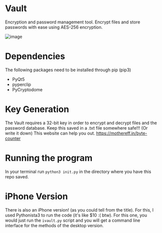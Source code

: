 # Vault
Encryption and password management tool. Encrypt files and store passwords with ease using AES-256 encryption. 

![image](https://user-images.githubusercontent.com/49696523/169665780-ab28d00f-e91d-4082-8587-aff910277354.png)

# Dependencies
The following packages need to be installed through pip (pip3)
- PyQt5
- pyperclip
- PyCryptodome

# Key Generation
The Vault requires a 32-bit key in order to encrypt and decrypt files and the password database. Keep this saved in a .txt file somewhere safe!!! (Or write it down) 
This website can help you out. https://mothereff.in/byte-counter

# Running the program
In your terminal run `python3 init.py` in the directory where you have this repo saved. 


# iPhone Version
There is also an iPhone version! (as you could tell from the title). For this, I used Pythonista3 to run the code (it's like $10 :( btw). For this one, you would just run the `ivault.py` script and you will get a command line interface for the methods of the desktop version.
